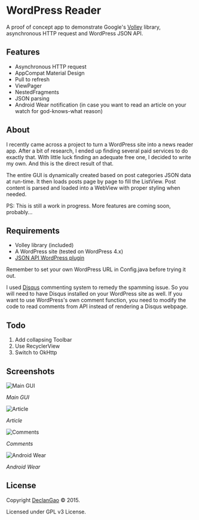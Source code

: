 # WordPress Reader
A proof of concept app to demonstrate Google's [Volley](https://android.googlesource.com/platform/frameworks/volley) library, asynchronous HTTP request and WordPress JSON API.

## Features
* Asynchronous HTTP request
* AppCompat Material Design
* Pull to refresh
* ViewPager
* NestedFragments
* JSON parsing
* Android Wear notification (in case you want to read an article on your watch for god-knows-what reason)

## About
I recently came across a project to turn a WordPress site into a news reader app. After a bit of research, I ended up finding several paid services to do exactly that. With little luck finding an adequate free one, I decided to write my own. And this is the direct result of that. 

The entire GUI is dynamically created based on post categories JSON data at run-time. It then loads posts page by page to fill the ListView. Post content is parsed and loaded into a WebView with proper styling when needed.

PS: This is still a work in progress. More features are coming soon, probably... 

## Requirements
* Volley library (included)
* A WordPress site (tested on WordPress 4.x)
* [JSON API WordPress plugin](https://wordpress.org/plugins/json-api/) 

Remember to set your own WordPress URL in Config.java before trying it out.

I used [Disqus](https://disqus.com/) commenting system to remedy the  spamming issue. So you will need to have Disqus installed on your WordPress site as well. If you want to use WordPress's own comment function, you need to modify the code to read comments from API instead of rendering a Disqus webpage.

## Todo
1. Add collapsing Toolbar
2. Use RecyclerView
3. Switch to OkHttp

## Screenshots
![Main GUI](http://i.imgur.com/T4rop7l.png)

*Main GUI*

![Article](http://i.imgur.com/J440MXz.png)

*Article*

![Comments](http://i.imgur.com/xP6lZqi.png)

*Comments*

![Android Wear](http://i.imgur.com/w3VrO87.png)

*Android Wear*

## License
Copyright [DeclanGao](http://twitter.com/DeclanGao/) © 2015.

Licensed under GPL v3 License.